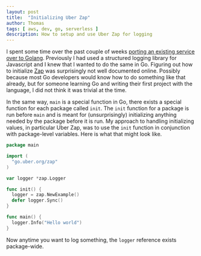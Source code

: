```yaml
---
layout: post
title:  "Initializing Uber Zap"
author: Thomas
tags: [ aws, dev, go, serverless ]
description: How to setup and use Uber Zap for logging
---
```


I spent some time over the past couple of weeks [porting an existing service over to Golang](https://github.com/thomasstep/authentication-service/pull/9). Previously I had used a structured logging library for Javascript and I knew that I wanted to do the same in Go. Figuring out how to initialize [Zap](https://github.com/uber-go/zap) was surprisingly not well documented online. Possibly because most Go developers would know how to do something like that already, but for someone learning Go and writing their first project with the language, I did not think it was trivial at the time.

In the same way, `main` is a special function in Go, there exists a special function for each package called `init`. The `init` function for a package is run before `main` and is meant for (unsurprisingly) initializing anything needed by the package before it is run. My approach to handling initializing values, in particular Uber Zap, was to use the `init` function in conjunction with package-level variables. Here is what that might look like.

```go
package main

import (
  "go.uber.org/zap"
)

var logger *zap.Logger

func init() {
  logger = zap.NewExample()
  defer logger.Sync()
}

func main() {
  logger.Info("Hello world")
}
```

Now anytime you want to log something, the `logger` reference exists package-wide.
